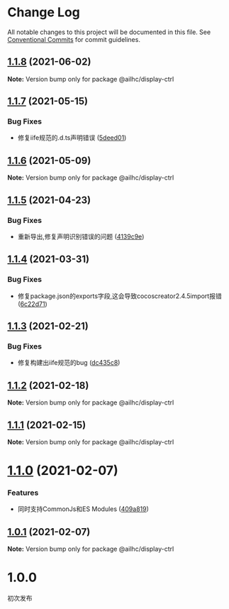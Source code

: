# Change Log

All notable changes to this project will be documented in this file.
See [Conventional Commits](https://conventionalcommits.org) for commit guidelines.

## [1.1.8](https://github.com/AILHC/EasyGameFrameworkOpen/compare/@ailhc/display-ctrl@1.1.7...@ailhc/display-ctrl@1.1.8) (2021-06-02)

**Note:** Version bump only for package @ailhc/display-ctrl





## [1.1.7](https://github.com/AILHC/EasyGameFrameworkOpen/compare/@ailhc/display-ctrl@1.1.6...@ailhc/display-ctrl@1.1.7) (2021-05-15)


### Bug Fixes

* 修复iife规范的.d.ts声明错误 ([5deed01](https://github.com/AILHC/EasyGameFrameworkOpen/commit/5deed01795ca4abab2bbafbb7b55664d4d23be8f))





## [1.1.6](https://github.com/AILHC/EasyGameFrameworkOpen/compare/@ailhc/display-ctrl@1.1.5...@ailhc/display-ctrl@1.1.6) (2021-05-09)

**Note:** Version bump only for package @ailhc/display-ctrl





## [1.1.5](https://github.com/AILHC/EasyGameFrameworkOpen/compare/@ailhc/display-ctrl@1.1.4...@ailhc/display-ctrl@1.1.5) (2021-04-23)


### Bug Fixes

* 重新导出,修复声明识别错误的问题 ([4139c9e](https://github.com/AILHC/EasyGameFrameworkOpen/commit/4139c9ece90ef11d12374a42065bf89ebe44d053))





## [1.1.4](https://github.com/AILHC/EasyGameFrameworkOpen/compare/@ailhc/display-ctrl@1.1.3...@ailhc/display-ctrl@1.1.4) (2021-03-31)


### Bug Fixes

* 修复package.json的exports字段,这会导致cocoscreator2.4.5import报错 ([6c22d71](https://github.com/AILHC/EasyGameFrameworkOpen/commit/6c22d71f6f32ec566b95e7b299ec91e732e99585))





## [1.1.3](https://github.com/AILHC/EasyGameFrameworkOpen/compare/@ailhc/display-ctrl@1.1.2...@ailhc/display-ctrl@1.1.3) (2021-02-21)


### Bug Fixes

* 修复构建出iife规范的bug ([dc435c8](https://github.com/AILHC/EasyGameFrameworkOpen/commit/dc435c8ed264447b8a80263e7d157b1576c414b3))





## [1.1.2](https://github.com/AILHC/EasyGameFrameworkOpen/compare/@ailhc/display-ctrl@1.1.1...@ailhc/display-ctrl@1.1.2) (2021-02-18)

**Note:** Version bump only for package @ailhc/display-ctrl





## [1.1.1](https://github.com/AILHC/EasyGameFrameworkOpen/compare/@ailhc/display-ctrl@1.1.0...@ailhc/display-ctrl@1.1.1) (2021-02-15)

**Note:** Version bump only for package @ailhc/display-ctrl





# [1.1.0](https://github.com/AILHC/EasyGameFrameworkOpen/compare/@ailhc/display-ctrl@1.0.1...@ailhc/display-ctrl@1.1.0) (2021-02-07)


### Features

* 同时支持CommonJs和ES Modules ([409a819](https://github.com/AILHC/EasyGameFrameworkOpen/commit/409a819cfca6808a4070abcbc8acc80a2caf1c84))





## [1.0.1](https://github.com/AILHC/EasyGameFrameworkOpen/compare/@ailhc/display-ctrl@1.0.0...@ailhc/display-ctrl@1.0.1) (2021-02-07)

**Note:** Version bump only for package @ailhc/display-ctrl





# 1.0.0
初次发布

